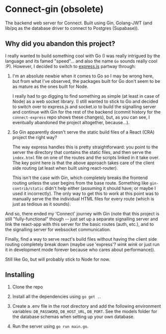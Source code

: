 # Connect-gin (obsolete)

The backend web server for Connect. Built using Gin, Golang-JWT (and lib/pq as the database driver to connect to Postgres (Supabase)).

## Why did you abandon this project?

I really wanted to build something cool with Go (I was really intrigued by the language and its famed "speed"... and also the name `Go` sounds really cool :P). However, I decided to switch to [express.js](https://github.com/nithinrdy/connect-express) partway through:

1. I'm an absolute newbie when it comes to Go so I may be wrong here, but from what I've observed, the packages built for Go don't seem to be as mature as the ones built for Node.

    I really had to go digging to find something as simple (at least in case of Node) as a web socket library. (I still wanted to stick to Go and decided to switch over to express.js and socket.io to build the signalling server and continue with Gin for the rest of the backend (commit history for the `connect-express` repo shows these changes), but, as you can see, I eventually abandoned the project altogether, because...).

2. So Gin apparently doesn't serve the static build files of a React (CRA) project the right way?

    The way express handles this is pretty straightforward: you point to the server the directory that contains the static files, and then serve the `index.html` file on one of the routes and the scripts linked in it take over. The key point here is that the above approach takes care of the client side routing (at least when built using react-router).

    This isn't the case with Gin, which completely breaks the frontend routing unless the user begins from the base route. Something like `gin-contrib/static` didn't help either (assuming it should have; or maybe I used it incorrectly). The only way to get this to work at this point was to manually serve the the individual HTML files for every route (which is just as tedious as it sounds).

And so, there ended my 'Connect' journey with Gin (note that this project is still "fully-functional" though -- just set up a separate signalling server and link the react-app with this server for the basic routes (auth, etc.), and to the signalling server for websocket communication.

Finally, find a way to serve react's build files without having the client side routing completely break down (maybe use 'express'? *wink wink* or just run it in development mode forever because who cares about performance)).

Still like Go, but will probably stick to Node for now.

## Installing

1. Clone the repo

2. Install all the dependencies using `go get .`.

3. Create a .env file in the root directory and add the following environment variables: `DB_PASSWORD`, `DB_HOST_URL`, `DB_PORT`. See the models folder for the database schemas when setting up your own database.

4. Run the server using `go run main.go`.
